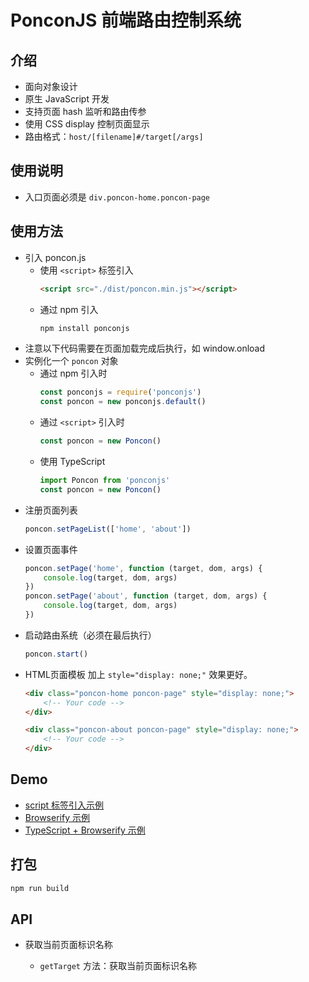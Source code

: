 # PonconJS 前端路由控制系统

## 介绍

- 面向对象设计
- 原生 JavaScript 开发
- 支持页面 hash 监听和路由传参
- 使用 CSS display 控制页面显示
- 路由格式：`host/[filename]#/target[/args]`

## 使用说明

- 入口页面必须是 `div.poncon-home.poncon-page`

## 使用方法

- 引入 poncon.js
  - 使用 `<script>` 标签引入
    ```html
    <script src="./dist/poncon.min.js"></script>
    ```
  - 通过 npm 引入
    ```bash
    npm install ponconjs
    ```
- 注意以下代码需要在页面加载完成后执行，如 window.onload
- 实例化一个 `poncon` 对象
    - 通过 npm 引入时
      ```js
      const ponconjs = require('ponconjs')
      const poncon = new ponconjs.default()
      ```
    - 通过 `<script>` 引入时
      ```js
      const poncon = new Poncon()
      ```
    - 使用 TypeScript
      ```ts
      import Poncon from 'ponconjs'
      const poncon = new Poncon()
      ```
- 注册页面列表
    ```js
    poncon.setPageList(['home', 'about'])
    ```
- 设置页面事件
    ```js
    poncon.setPage('home', function (target, dom, args) {
        console.log(target, dom, args)
    })
    poncon.setPage('about', function (target, dom, args) {
        console.log(target, dom, args)
    })
    ```
- 启动路由系统（必须在最后执行）
    ```js
    poncon.start()
    ```
- HTML页面模板
    加上 `style="display: none;"` 效果更好。
    ```html
    <div class="poncon-home poncon-page" style="display: none;">
        <!-- Your code -->
    </div>
    
    <div class="poncon-about poncon-page" style="display: none;">
        <!-- Your code -->
    </div>
    ```

## Demo

- [script 标签引入示例](demo/script-tag-demo/README.md)
- [Browserify 示例](demo/browserify-demo/README.md)
- [TypeScript + Browserify 示例](demo/ts-browserify-demo/README.md)

## 打包

```bash
npm run build
```

## API

- 获取当前页面标识名称

    - `getTarget` 方法：获取当前页面标识名称
